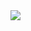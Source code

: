 
<div> 
  <a href="https://ctere1.github.io/portfolio/" target="_blank"><img src="https://img.shields.io/badge/github%20pages-121013?style=for-the-badge&logo=github&logoColor=white" target="_blank"></a>
</div>


